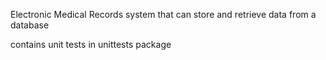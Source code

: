 Electronic Medical Records system that can store and retrieve data from a database

contains unit tests in unittests package
